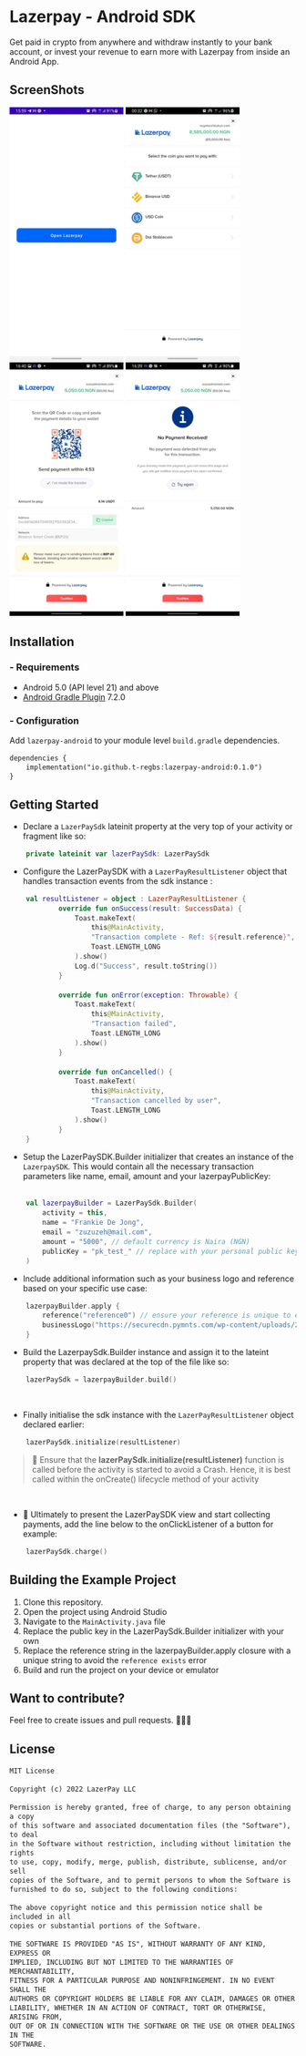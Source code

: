 # Lazerpay - Android SDK

Get paid in crypto from anywhere and withdraw instantly to your bank account, or invest your revenue to earn more with Lazerpay from inside an Android App. 

## ScreenShots
<p float="left">
<img src="https://github.com/t-regbs/lazerpay-android/blob/1Soyebo-readMe/images/LA3.jpeg?raw=true" width="200">
<img src="https://github.com/t-regbs/lazerpay-android/blob/1Soyebo-readMe/images/LA5.jpeg?raw=true" width="200">
<img src="https://github.com/t-regbs/lazerpay-android/blob/1Soyebo-readMe/images/LA2.jpeg?raw=true" width="200">
<img src="https://github.com/t-regbs/lazerpay-android/blob/1Soyebo-readMe/images/LA1.jpg?raw=true" width="200">
</p>

##  Installation

### - Requirements 

* Android 5.0 (API level 21) and above
* [Android Gradle Plugin](https://developer.android.com/studio/releases/gradle-plugin) 7.2.0

### - Configuration

Add `lazerpay-android` to your module level `build.gradle` dependencies.

```
dependencies {
    implementation("io.github.t-regbs:lazerpay-android:0.1.0")
}
```

## Getting Started

* Declare a `LazerPaySdk` lateinit property at the very top of your activity or fragment like so: 

```kotlin
    private lateinit var lazerPaySdk: LazerPaySdk
```

* Configure the LazerPaySDK with a `LazerPayResultListener` object that handles transaction events from the sdk instance : 
```kotlin
    val resultListener = object : LazerPayResultListener {
            override fun onSuccess(result: SuccessData) {
                Toast.makeText(
                    this@MainActivity,
                    "Transaction complete - Ref: ${result.reference}",
                    Toast.LENGTH_LONG
                ).show()
                Log.d("Success", result.toString())
            }

            override fun onError(exception: Throwable) {
                Toast.makeText(
                    this@MainActivity,
                    "Transaction failed",
                    Toast.LENGTH_LONG
                ).show()
            }

            override fun onCancelled() {
                Toast.makeText(
                    this@MainActivity,
                    "Transaction cancelled by user",
                    Toast.LENGTH_LONG
                ).show()
            }
    }
```


* Setup the LazerPaySDK.Builder initializer that creates an instance of the `LazerpaySDK`. This would contain all the necessary transaction parameters like name, email, amount and your lazerpayPublicKey: 

```kotlin

    val lazerpayBuilder = LazerPaySdk.Builder(
        activity = this,
        name = "Frankie De Jong",
        email = "zuzuzeh@mail.com",
        amount = "5000", // default currency is Naira (NGN)
        publicKey = "pk_test_" // replace with your personal public key 
    )

```


* Include additional information such as your business logo and reference based on your specific use case: 

```kotlin 
    lazerpayBuilder.apply {
        reference("reference0") // ensure your reference is unique to every transaction
        businessLogo("https://securecdn.pymnts.com/wp-content/uploads/2021/12/stablecoins.jpg")
    }
```


* Build the LazerpaySdk.Builder instance and assign it to the lateint property that was declared at the top of the file like so: 

```kotlin
    lazerPaySdk = lazerpayBuilder.build()
```


<br>

* Finally initialise the sdk instance with the `LazerPayResultListener` object declared earlier: 

```kotlin
    lazerPaySdk.initialize(resultListener)
```

> 🚨 Ensure that the **lazerPaySdk.initialize(resultListener)** function is called before the activity is started to avoid a Crash. Hence, it is best called within the onCreate() lifecycle method of your activity

<br>

* 🚀 Ultimately to present the LazerPaySDK view and start collecting payments, add the line below to the onClickListener of a button for example: 

```kotlin
    lazerPaySdk.charge()
```

## Building the Example Project

1. Clone this repository.
2. Open the project using Android Studio 
3. Navigate to the `MainActivity.java` file
4. Replace the public key in the LazerPaySdk.Builder initializer with your own 
5. Replace the reference string in the lazerpayBuilder.apply closure with a unique string to avoid the `reference exists` error
6. Build and run the project on your device or emulator

## Want to contribute?
Feel free to create issues and pull requests. 🧑🏾‍🍳

## License

```
MIT License

Copyright (c) 2022 LazerPay LLC

Permission is hereby granted, free of charge, to any person obtaining a copy
of this software and associated documentation files (the "Software"), to deal
in the Software without restriction, including without limitation the rights
to use, copy, modify, merge, publish, distribute, sublicense, and/or sell
copies of the Software, and to permit persons to whom the Software is
furnished to do so, subject to the following conditions:

The above copyright notice and this permission notice shall be included in all
copies or substantial portions of the Software.

THE SOFTWARE IS PROVIDED "AS IS", WITHOUT WARRANTY OF ANY KIND, EXPRESS OR
IMPLIED, INCLUDING BUT NOT LIMITED TO THE WARRANTIES OF MERCHANTABILITY,
FITNESS FOR A PARTICULAR PURPOSE AND NONINFRINGEMENT. IN NO EVENT SHALL THE
AUTHORS OR COPYRIGHT HOLDERS BE LIABLE FOR ANY CLAIM, DAMAGES OR OTHER
LIABILITY, WHETHER IN AN ACTION OF CONTRACT, TORT OR OTHERWISE, ARISING FROM,
OUT OF OR IN CONNECTION WITH THE SOFTWARE OR THE USE OR OTHER DEALINGS IN THE
SOFTWARE.
```
